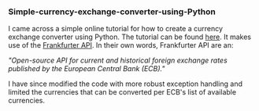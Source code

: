 ### Simple-currency-exchange-converter-using-Python

I came across a simple online tutorial for how to create a currency exchange converter using Python. The tutorial can be found [here](https://www.youtube.com/watch?v=snPGUT-Fxa4). It makes use of the [Frankfurter API](https://github.com/hakanensari/frankfurter). In their own words, Frankfurter API are an:

*"Open-source API for current and historical foreign exchange rates published by the European Central Bank (ECB)."*

I have since modified the code with more robust exception handling and limited the currencies that can be converted per ECB's list of available currencies.
